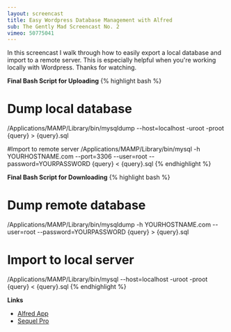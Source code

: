 ```yaml
---
layout: screencast
title: Easy Wordpress Database Management with Alfred
sub: The Gently Mad Screencast No. 2
vimeo: 50775041
---
```


In this screencast I walk through how to easily export a local database and import to a remote server. This is especially helpful when you're working locally with Wordpress. Thanks for watching. 

**Final Bash Script for Uploading**
{% highlight bash %}
# Dump local database
/Applications/MAMP/Library/bin/mysqldump --host=localhost -uroot -proot {query} > {query}.sql 

#Import to remote server
/Applications/MAMP/Library/bin/mysql -h YOURHOSTNAME.com --port=3306 --user=root --password=YOURPASSWORD {query} < {query}.sql
{% endhighlight %}

**Final Bash Script for Downloading**
{% highlight bash %}
# Dump remote database
/Applications/MAMP/Library/bin/mysqldump -h YOURHOSTNAME.com --user=root --password=YOURPASSWORD {query} > {query}.sql

# Import to local server
/Applications/MAMP/Library/bin/mysql --host=localhost -uroot -proot {query} < {query}.sql
{% endhighlight %}

**Links**

+ [Alfred App](http://www.alfredapp.com)
+ [Sequel Pro](http://www.sequelpro.com)